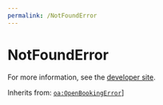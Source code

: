 ```yaml
---
permalink: /NotFoundError
---
```


# NotFoundError


For more information, see the [developer site](https://developer.openactive.io/data-model/types/notfounderror).

Inherits from: [`oa:OpenBookingError`](https://openactive.io/OpenBookingError)]
